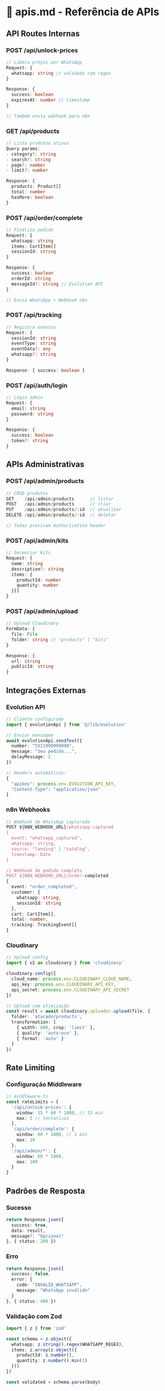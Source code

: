 # 🔌 apis.md - Referência de APIs

## API Routes Internas

### POST /api/unlock-prices

```typescript
// Libera preços por WhatsApp
Request: {
  whatsapp: string // validado com regex
}

Response: {
  success: boolean
  expiresAt: number // timestamp
}

// Também envia webhook para n8n
```

### GET /api/products

```typescript
// Lista produtos ativos
Query params:
- category?: string
- search?: string  
- page?: number
- limit?: number

Response: {
  products: Product[]
  total: number
  hasMore: boolean
}
```

### POST /api/order/complete

```typescript
// Finaliza pedido
Request: {
  whatsapp: string
  items: CartItem[]
  sessionId: string
}

Response: {
  success: boolean
  orderId: string
  messageId?: string // Evolution API
}

// Envia WhatsApp + Webhook n8n
```

### POST /api/tracking

```typescript
// Registra eventos
Request: {
  sessionId: string
  eventType: string
  eventData?: any
  whatsapp?: string
}

Response: { success: boolean }
```

### POST /api/auth/login

```typescript
// Login admin
Request: {
  email: string
  password: string
}

Response: {
  success: boolean
  token?: string
}
```

## APIs Administrativas

### POST /api/admin/products

```typescript
// CRUD produtos
GET    /api/admin/products      // listar
POST   /api/admin/products      // criar
PUT    /api/admin/products/:id  // atualizar
DELETE /api/admin/products/:id  // deletar

// Todas precisam Authorization header
```

### POST /api/admin/kits

```typescript
// Gerenciar kits
Request: {
  name: string
  description?: string
  items: {
    productId: number
    quantity: number
  }[]
}
```

### POST /api/admin/upload

```typescript
// Upload Cloudinary
FormData: {
  file: File
  folder: string // "products" | "kits"
}

Response: {
  url: string
  publicId: string
}
```

## Integrações Externas

### Evolution API

```typescript
// Cliente configurado
import { evolutionApi } from '@/lib/evolution'

// Enviar mensagem
await evolutionApi.sendText({
  number: "5511999999999",
  message: "Seu pedido...",
  delayMessage: 2
})

// Headers automáticos:
{
  "apikey": process.env.EVOLUTION_API_KEY,
  "Content-Type": "application/json"
}
```

### n8n Webhooks

```typescript
// Webhook de WhatsApp capturado
POST ${N8N_WEBHOOK_URL}/whatsapp-captured
{
  event: "whatsapp_captured",
  whatsapp: string,
  source: "landing" | "catalog",
  timestamp: Date
}

// Webhook de pedido completo
POST ${N8N_WEBHOOK_URL}/order-completed
{
  event: "order_completed",
  customer: {
    whatsapp: string,
    sessionId: string
  },
  cart: CartItem[],
  total: number,
  tracking: TrackingEvent[]
}
```

### Cloudinary

```typescript
// Upload config
import { v2 as cloudinary } from 'cloudinary'

cloudinary.config({
  cloud_name: process.env.CLOUDINARY_CLOUD_NAME,
  api_key: process.env.CLOUDINARY_API_KEY,
  api_secret: process.env.CLOUDINARY_API_SECRET
})

// Upload com otimização
const result = await cloudinary.uploader.upload(file, {
  folder: 'atacado/products',
  transformation: [
    { width: 800, crop: 'limit' },
    { quality: 'auto:eco' },
    { format: 'auto' }
  ]
})
```

## Rate Limiting

### Configuração Middleware

```typescript
// middleware.ts
const rateLimits = {
  '/api/unlock-prices': {
    window: 15 * 60 * 1000, // 15 min
    max: 5 // tentativas
  },
  '/api/order/complete': {
    window: 60 * 1000, // 1 min
    max: 10
  },
  '/api/admin/*': {
    window: 60 * 1000,
    max: 100
  }
}
```

## Padrões de Resposta

### Sucesso

```typescript
return Response.json({
  success: true,
  data: result,
  message?: "Opcional"
}, { status: 200 })
```

### Erro

```typescript
return Response.json({
  success: false,
  error: {
    code: "INVALID_WHATSAPP",
    message: "WhatsApp inválido"
  }
}, { status: 400 })
```

### Validação com Zod

```typescript
import { z } from 'zod'

const schema = z.object({
  whatsapp: z.string().regex(WHATSAPP_REGEX),
  items: z.array(z.object({
    productId: z.number(),
    quantity: z.number().min(1)
  }))
})

const validated = schema.parse(body)
```